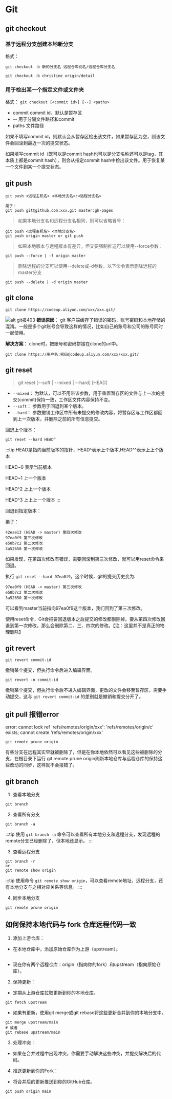 # Git

## git checkout

### 基于远程分支创建本地新分支

格式：

`git checkout -b 新的分支名 远程仓库别名/远程仓库分支名`

```shell
git checkout -b christine origin/detail
```

### 用于检出某一个指定文件或文件夹

格式：
`git checkout [<commit id>] [--] <paths>`

* commit commit id，默认是暂存区
* -- 用于分隔文件路径和commit
* paths 文件路径

如果不填写commit id，则默认会从暂存区检出该文件，如果暂存区为空，则该文件会回滚到最近一次的提交状态。

如果填写commit id（既可以是commit hash也可以是分支名称还可以是tag，其本质上都是commit hash），则会从指定commit hash中检出该文件。用于恢复某一个文件到某一个提交状态。

## git push

```git
git push <远程主机名> <本地分支名>:<远程分支名>

栗子：
git push git@github.com:xxx.git master:gh-pages
```

>如果本地分支名和远程分支名相同，则可以省略冒号：

```git
git push <远程主机名> <本地分支名>
git push origin master or git push
```

>如果本地版本与远程版本有差异，但又要强制推送可以使用--force参数：

```git
git push --force | -f origin master
```

>删除远程的分支可以使用--delete或-d参数，以下命令表示删除远程的master分支

```git
git push --delete | -d origin master
```

## git clone

```shell
git clone https://codeup.aliyun.com/xxx/xxx.git/
```

![alt git报403](/blog/git403.jpg)
**错误原因**：
git 客户端缓存了错误的密码，账号密码和本地存储的混淆。一般是多个git账号会导致这样的情况，比如自己的账号和公司的账号同时一起使用。

**解决方案**：
clone时，把账号和密码拼接在clone的url中。

```shell
git clone https://用户名:密码@codeup.aliyun.com/xxx/xxx.git/
```

## git reset

> git reset [--soft | --mixed | --hard] [HEAD]

* `--mixed`： 为默认，可以不用带该参数，用于重置暂存区的文件与上一次的提交(commit)保持一致，工作区文件内容保持不变。
* `--soft`： 参数用于回退到某个版本。
* `--hard`： 参数撤销工作区中所有未提交的修改内容，将暂存区与工作区都回到上一次版本，并删除之前的所有信息提交。

回退上个版本：

```shell
git reset --hard HEAD^
```

:::tip
HEAD是指向当前版本的指针，HEAD^表示上个版本,HEAD^^表示上上个版本

HEAD~0 表示当前版本

HEAD~1 上一个版本

HEAD^2 上上一个版本

HEAD^3 上上上一个版本
:::

回退到指定版本：

栗子：

```shell
42eae13 (HEAD -> master) 第四次修改
97ea0f9 第三次修改
e50b7c2 第二次修改
3a52650 第一次修改
```

如果发现，在第四次修改有错误，需要回滚到第三次修改，就可以用reset命令来回退。

执行 `git reset --hard 97ea0f9`，这个时候，git的提交历史变为:

```shell
97ea0f9 (HEAD -> master) 第三次修改
e50b7c2 第二次修改
3a52650 第一次修改
```

可以看到master当前指向97ea0f9这个版本，我们回到了第三次修改。

使用reset命令，Git会把要回退版本之后提交的修改都删除掉。要从第四次修改回退到第一次修改，那么会删除第二、三、四次的修改。【注：这里并不是真正的物理删除】

## git revert

```shell
git revert commit-id
```

撤销某个提交，但执行命令后进入编辑界面。

```shell
git revert -n commit-id
```

撤销某个提交，但执行命令后不进入编辑界面，更改的文件会移至暂存区，需要手动提交，这与 `git revert commit-id` 的差别就是撤销和提交分开了。

## git pull 报错error

error: cannot lock ref 'refs/remotes/origin/xxx': 'refs/remotes/origin/c' exists; cannot create 'refs/remotes/origin/xxx'

```shell
git remote prune origin
```

有些分支在远程其实早就被删除了，但是在你本地依然可以看见这些被删除的分支，在根目录下运行 git remote prune origin刷新本地仓库与远程仓库的保持这些改动的同步，这样就不会报错了。

## git branch

1. 查看本地分支

```git
git branch
```

2. 查看所有分支

```git
git branch -a
```

:::tip
使用 `git branch -a` 命令可以查看所有本地分支和远程分支，发现远程的remote分支已经删除了，但本地还显示。
:::

3. 查看远程分支

```git
git branch -r
or 
git remote show origin
```

:::tip
使用命令 `git remote show origin`，可以查看remote地址，远程分支，还有本地分支与之相对应关系等信息。
:::

4. 同步本地分支

```git
git remote prune origin
```

## 如何保持本地代码与 fork 仓库远程代码一致

1. 添加上游仓库：

* 在本地仓库中，添加原始仓库作为上游（upstream）。

```shell git remote add upstream <https://github.com/original-author/repository.git>
```

* 现在你有两个远程仓库：origin（指向你的fork）和upstream（指向原始仓库）。

2. 保持更新：

* 定期从上游仓库拉取更新到你的本地仓库。

```shell
git fetch upstream
```

* 如果有更新，使用git merge或git rebase将这些更新合并到你的本地分支中。

```shell
git merge upstream/main
# 或者
git rebase upstream/main
```

3. 处理冲突：

* 如果在合并过程中出现冲突，你需要手动解决这些冲突，并提交解决后的代码。

4. 推送更新到你的Fork：

* 将合并后的更新推送到你的GitHub仓库。

```shell
git push origin main
```
